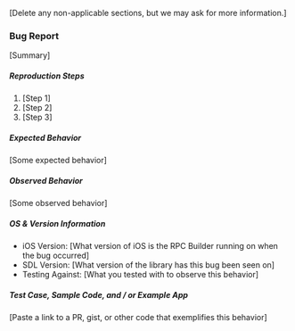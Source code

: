 [Delete any non-applicable sections, but we may ask for more information.]

### Bug Report
[Summary]

##### Reproduction Steps
1. [Step 1]
1. [Step 2]
1. [Step 3]

##### Expected Behavior
[Some expected behavior]

##### Observed Behavior
[Some observed behavior]

##### OS & Version Information
* iOS Version: [What version of iOS is the RPC Builder running on when the bug occurred]
* SDL Version: [What version of the library has this bug been seen on]
* Testing Against: [What you tested with to observe this behavior]

##### Test Case, Sample Code, and / or Example App
[Paste a link to a PR, gist, or other code that exemplifies this behavior]
